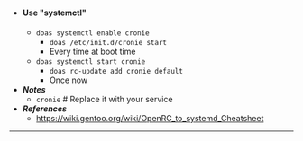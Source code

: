 - #### Use "systemctl"
    - `doas systemctl enable cronie`
        - `doas /etc/init.d/cronie start`
        - Every time at boot time
    - `doas systemctl start cronie`
        - `doas rc-update add cronie default`
        - Once now
- ***Notes***
    - `cronie` # Replace it with your service
- ***References***
    - https://wiki.gentoo.org/wiki/OpenRC_to_systemd_Cheatsheet
- ---
